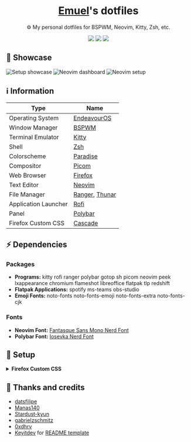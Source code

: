 <div align=center>
  <h1><a href="https://github.com/emuel-vassallo" />Emuel</a>'s dotfiles</h1>
  <p>⚙️ My personal dotfiles for BSPWM, Neovim, Kitty, Zsh, etc.</p>
  <p>
    <a href="https://github.com/emuel-vassallo/dotfiles/stargazers"><img src="https://img.shields.io/github/stars/emuel-vassallo/dotfiles?colorA=151515&colorB=8C977D&style=for-the-badge"></a>
    <a href="https://github.com/emuel-vassallo/dotfiles/issues"><img src="https://img.shields.io/github/issues/emuel-vassallo/dotfiles?colorA=151515&colorB=B66467&style=for-the-badge"></a>
    <a href="https://github.com/emuel-vassallo/dotfiles/network/members"><img src="https://img.shields.io/github/forks/emuel-vassallo/dotfiles?colorA=151515&colorB=8DA3B9&style=for-the-badge"></a>
  </p>
</div>

## 🌟 Showcase

![Setup showcase](https://raw.githubusercontent.com/emuel-vassallo/dotfiles/main/images/screenshots/neofetch-nvim-dashboard.png)
![Neovim dashboard](https://raw.githubusercontent.com/emuel-vassallo/dotfiles/main/.config/nvim/screenshots/nvim-dashboard.png)
![Neovim setup](https://raw.githubusercontent.com/emuel-vassallo/dotfiles/main/.config/nvim/screenshots/nvim-setup.png)

## ℹ️ Information

| Type                 | Name                                                                                                        |
| -------------------- | ----------------------------------------------------------------------------------------------------------- |
| Operating System     | [EndeavourOS](https://endeavouros.com/)                                                                     |
| Window Manager       | [BSPWM](https://github.com/baskerville/bspwm)                                                               |
| Terminal Emulator    | [Kitty](https://sw.kovidgoyal.net/kitty/)                                                                   |
| Shell                | [Zsh](https://www.zsh.org/)                                                                                 |
| Colorscheme          | [Paradise](https://github.com/Manas140/paradise)                                                            |
| Compositor           | [Picom](https://github.com/yshui/picom)                                                                     |
| Web Browser          | [Firefox](https://www.mozilla.org/en-US/firefox)                                                            |
| Text Editor          | [Neovim](https://neovim.io/)                                                                                |
| File Manager         | [Ranger](https://github.com/ranger/ranger), [Thunar](https://github.com/xfce-mirror/thunar)                 |
| Application Launcher | [Rofi](https://github.com/davatorium/rofi)                                                                  |
| Panel                | [Polybar](https://github.com/polybar/polybar)                                                               |
| Firefox Custom CSS   | [Cascade](https://github.com/andreasgrafen/cascade)                                                         |

## ⚡ Dependencies

### Packages 
* **Programs:** kitty rofi ranger polybar gotop sh picom neovim peek lxappearance chromium flameshot libreoffice flatpak tlp redshift
* **Flatpak Applications:** spotify ms-teams obs-studio
* **Emoji Fonts:** noto-fonts noto-fonts-emoji noto-fonts-extra noto-fonts-cjk

### Fonts 

* **Neovim Font:** [Fantasque Sans Mono Nerd Font](https://github.com/ryanoasis/nerd-fonts/releases/download/v2.1.0/FantasqueSansMono.zip)
* **Polybar Font:** [Iosevka Nerd Font](https://github.com/ryanoasis/nerd-fonts/releases/download/v2.1.0/Iosevka.zip)   

## 🚀 Setup

<details>
  <summary><strong>Firefox Custom CSS</strong></summary>

  Reference: <a href="https://github.com/andreasgrafen/cascade/">Cascade's README</a>

  1. Type `about:config` into your URL bar. Click on the **I accept the risk** button if you're shown a warning.
  2. Seach for **`toolkit.legacyUserProfileCustomizations.stylesheets`**, **`layers.acceleration.force-enabled`**, **`gfx.webrender.all`** and **`svg.context-properties.content.enabled`** and set them to **`true`**.
  3. Go to your profile folder:
     - Linux: `$HOME/.mozilla/firefox/######.default-release/`
     - MacOS: `Users/[USERNAME]/Library/Application Support/Firefox/Profiles/######.default-release`
     - Windows: `C:\Users\[USERNAME]\AppData\Roaming\Mozilla\Firefox\Profiles\######.default-release`
  4. If it doesn't exist already create a folder called `chrome`.
  5. Copy your desired `userChrome.css` into that folder.
  6. _optional_ Customise everything to your liking.
</details>

## 💙 Thanks and credits

- [datsfilipe](https://github.com/datsfilipe/dots)
- [Manas140](https://github.com/Manas140/dotfiles)
- [Stardust-kyun](https://github.com/Stardust-kyun/dotfiles)
- [gabrielzschmitz](https://github.com/gabrielzschmitz/dotfiles)
- [0xdhrv](https://github.com/0xdhrv/dotfiles)
- [Keyitdev](https://github.com/Keyitdev/) for [README template](https://github.com/Keyitdev/dotfiles/blob/master/README.md)

